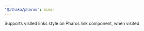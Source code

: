 ```yaml
---
'@ithaka/pharos': minor
---
```


Supports visited links style on Pharos link component, when visited
